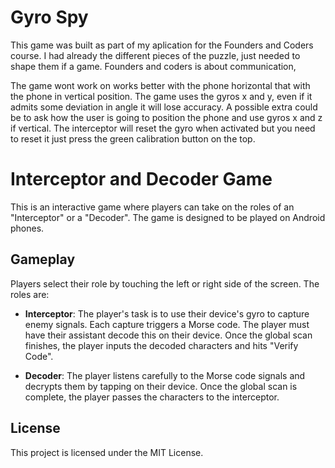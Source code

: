# Gyro Spy

This game was built as part of my aplication for the Founders and Coders course. I had already the different pieces of the puzzle, just needed to shape them if a game.
Founders and coders is about communication, 

The game wont work on 
works better with the phone horizontal that with the phone in vertical position. The game uses the gyros x and y, even if it admits some deviation in angle it will lose accuracy. A possible extra could be to ask how the user is going to position the phone and use gyros x and z if vertical.
The interceptor will reset the gyro when activated but you need to reset it just press the green calibration button on the top.


# Interceptor and Decoder Game

This is an interactive game where players can take on the roles of an "Interceptor" or a "Decoder". The game is designed to be played on Android phones.

## Gameplay

Players select their role by touching the left or right side of the screen. The roles are:

- **Interceptor**: The player's task is to use their device's gyro to capture enemy signals. Each capture triggers a Morse code. The player must have their assistant decode this on their device. Once the global scan finishes, the player inputs the decoded characters and hits "Verify Code".

- **Decoder**: The player listens carefully to the Morse code signals and decrypts them by tapping on their device. Once the global scan is complete, the player passes the characters to the interceptor.



## License

This project is licensed under the MIT License.



